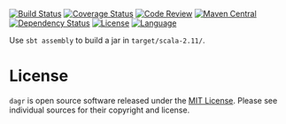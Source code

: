[![Build Status](https://travis-ci.org/fulcrumgenomics/dagr.svg?branch=master)](https://travis-ci.org/fulcrumgenomics/dagr)
[![Coverage Status](https://codecov.io/github/fulcrumgenomics/dagr/coverage.svg?branch=master)](https://codecov.io/github/fulcrumgenomics/dagr?branch=master)
[![Code Review](https://api.codacy.com/project/badge/grade/52e1d786d9784c7192fae2f8e853fa34)](https://www.codacy.com/app/contact_32/dagr)
[![Maven Central](https://maven-badges.herokuapp.com/maven-central/com.github.fulcrumgenomics/dagr/badge.svg)](https://maven-badges.herokuapp.com/maven-central/com.github.fulcrumgenomics/dagr)
[![Dependency Status](https://www.versioneye.com/user/projects/56b2d2d593b95a003c714340/badge.svg?style=round)](https://www.versioneye.com/user/projects/56b2d2d593b95a003c714340#dialog_dependency_badge)
[![License](http://img.shields.io/badge/license-MIT-blue.svg)](https://github.com/fulcrumgenomics/dagr/blob/master/LICENSE)
[![Language](http://img.shields.io/badge/language-scala-brightgreen.svg)](http://www.scala-lang.org/)

Use ```sbt assembly``` to build a jar in ```target/scala-2.11/```.

# License

`dagr` is open source software released under the [MIT License](https://github.com/fulcrumgenomics/dagr/blob/master/LICENSE).
Please see individual sources for their copyright and license.
